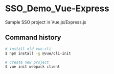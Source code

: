 # SSO_Demo_Vue-Express
Sample SSO project in Vue.js/Express.js


## Command history
``` bash
# install old vue-cli
$ npm install -g @vue/cli-init

# create new project
$ vue init webpack client
```
